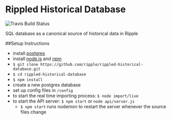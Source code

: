 Rippled Historical Database
==========================

![Travis Build Status](https://travis-ci.org/ripple/rippled-historical-database.svg?branch=develop)

SQL database as a canonical source of historical data in Ripple

##Setup Instructions

+ install [postgres](http://www.postgresql.org/)
+ install [node.js](http://nodejs.org/) and [npm](https://www.npmjs.org/)
+ `$ git clone https://github.com/ripple/rippled-historical-database.git`
+ `$ cd rippled-historical-database`
+ `$ npm install`
+ create a new postgres database
+ set up config files in `/config`
+ to start the real time importing process: `$ node import/live`
+ to start the API server: `$ npm start` or `node api/server.js`
  +  `$ npm start` runs nodemon to restart the server whenever the source files change
 


